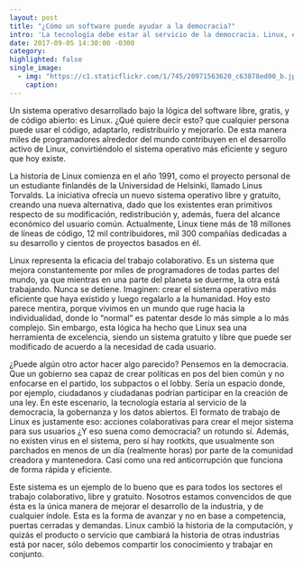 ```yaml
---
layout: post
title: "¿Cómo un software puede ayudar a la democracia?"
intro: 'La tecnología debe estar al servicio de la democracia. Linux, el sistema operativo más eficiente del mundo,es gratis, libre y adapatable. Una inspiración en la manera de hacer las cosas, porque juntos somos más. Es momento de empujar la democratización de la era digital.' 
date: 2017-09-05 14:30:00 -0300
category:
highlighted: false 
single_image:
  - img: "https://c1.staticflickr.com/1/745/20971563620_c63878ed00_b.jpg"
    caption: 
---
```

Un sistema operativo desarrollado bajo la lógica del software libre, gratis, y de código abierto: es Linux. ¿Qué quiere decir esto? que cualquier persona puede usar el código, adaptarlo, redistribuirlo y mejorarlo. De esta manera miles de programadores alrededor del mundo contribuyen en el desarrollo activo de Linux, convirtiéndolo el sistema operativo más eficiente y seguro que hoy existe. 

La historia de Linux comienza en el año 1991, como el proyecto personal de un estudiante finlandés de la Universidad de Helsinki, llamado Linus Torvalds. La iniciativa ofrecía un nuevo sistema operativo libre y gratuito, creando una nueva alternativa, dado que los existentes eran primitivos respecto de su modificación, redistribución y, además, fuera del alcance económico del usuario común. Actualmente, Linux tiene más de 18 millones de líneas de código, 12 mil contribuidores, mil 300 compañías dedicadas a su desarrollo y cientos de proyectos basados en él.

Linux representa la eficacia del trabajo colaborativo. Es un sistema que mejora constantemente por miles de programadores de todas partes del mundo, ya que mientras en una parte del planeta se duerme, la otra está trabajando. Nunca se detiene. Imaginen: crear el sistema operativo más eficiente que haya existido y luego regalarlo a la humanidad. Hoy esto parece mentira, porque vivimos en un mundo que ruge hacia la individualidad, donde lo “normal” es patentar desde lo más simple a lo más complejo. Sin embargo, esta lógica ha hecho que Linux sea una herramienta de excelencia, siendo un sistema gratuito y libre que puede ser modificado de acuerdo a la necesidad de cada usuario. 

¿Puede algún otro actor hacer algo parecido? Pensemos en la democracia. Que un gobierno sea capaz de crear políticas en pos del bien común y no enfocarse en el partido, los subpactos o el lobby. Sería un espacio donde, por ejemplo, ciudadanos y ciudadanas podrían participar en la creación de una ley. En este escenario, la tecnología estaría al servicio de la  democracia, la gobernanza y los datos abiertos. El formato de trabajo de Linux es justamente eso: acciones colaborativas para crear el mejor sistema para sus usuarios ¿Y eso suena como democracia? un rotundo sí. Además, no existen virus en el sistema, pero sí hay rootkits, que usualmente son parchados en menos de un día (realmente horas) por parte de la comunidad creadora y mantenedora. Casi como una red anticorrupción que funciona  de forma rápida y eficiente.

Este sistema es un ejemplo de lo bueno que es para todos los sectores el trabajo colaborativo, libre y gratuito. Nosotros estamos convencidos de que ésta es la única manera de mejorar el desarrollo de la industria, y de cualquier índole. Esta es la forma de avanzar y no en base a competencia, puertas cerradas y demandas. Linux cambió la historia de la computación, y quizás el producto o servicio que cambiará la historia de otras industrias está por nacer, sólo debemos compartir los conocimiento y trabajar en conjunto. 
